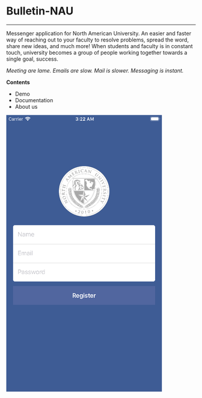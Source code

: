 # Bulletin-NAU
------
Messenger application for North American University. An easier and faster way of reaching out to your faculty to resolve problems, spread the word, share new ideas, and much more! When students and faculty is in constant touch, university becomes a group of people working together towards a single goal, success.

*Meeting are lame. Emails are slow. Mail is slower. Messaging is instant.*

**Contents**

- Demo
- Documentation
- About us

![login](assets/images/login.png)

